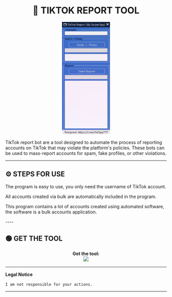 # <h1 align="center">🚀 TIKTOK REPORT TOOL</h1>  
<p align="center"><img src="logo.png" width="150px" height="350px" alt="insta logo"></p>
TikTok report bot are a tool designed to automate the process of reporting accounts on TikTok that may violate the platform's policies. These bots can be used to mass-report accounts for spam, fake profiles, or other violations.

---

## ⚙️ STEPS FOR USE  
   <p>The program is easy to use, you only need the username of TikTok account.</p>
   <p>All accounts created via bulk are automatically included in the program.</p>
   <p>This program contains a lot of accounts created using automated software, the software is a bulk accounts application.</p> 
----

## 🟢 GET THE TOOL
<p align="center"> 
  <b>Get the tool:</b><br>
  <a href="https://t.me/tiktokrepsn"><img src="https://img.shields.io/badge/Telegram-2CA5E0?style=for-the-badge&logo=telegram&logoColor=white"></a>
</p>  

---

**Legal Notice**

```console
I am not responsible for your actions.
```

----
